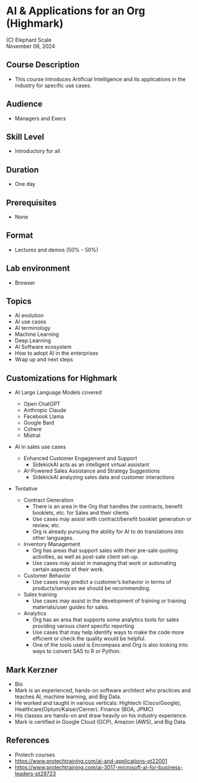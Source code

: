 # AI & Applications for an Org (Highmark)

(C) Elephant Scale  
November 06, 2024

## Course Description

* This course introduces Artificial Intelligence and its applications in the industry for specific use cases.

## Audience
* Managers and Execs

## Skill Level

* Introductory for all

## Duration
* One day

## Prerequisites
* None

## Format
* Lectures and demos (50% - 50%)

## Lab environment
* Browser

## Topics

* AI evolution
* AI use cases
* AI terminology
* Machine Learning
* Deep Learning
* AI Software ecosystem
* How to adopt AI in the enterprises
* Wrap up and next steps

## Customizations for Highmark
* AI Large Language Models covered
  * Open ChatGPT 
  * Anthropic Claude
  * Facebook Llama
  * Google Bard
  * Cohere
  * Mistral
* AI in sales use cases
  * Enhanced Customer Engagement and Support
    * SidekickAI acts as an intelligent virtual assistant
  * AI-Powered Sales Assistance and Strategy Suggestions
    * SidekickAI analyzing sales data and customer interactions

* Tentative
  * Contract Generation
    * There is an area in the Org that handles the contracts, benefit booklets, etc. for Sales and their clients
    * Use cases may assist with contract/benefit booklet generation or review, etc.
    * Org is already pursuing the ability for AI to do translations into other languages.
  * Inventory Management
    * Org has areas that support sales with their pre-sale quoting activities, as well as post-sale client set-up.
    * Use cases may assist in managing that work or automating certain aspects of their work.
  * Customer Behavior
    * Use cases may predict a customer’s behavior in terms of products/services we should be recommending.
  * Sales training
    * Use cases may assist in the development of training or training materials/user guides for sales.
  * Analytics
    * Org has an area that supports some analytics tools for sales providing various client specific reporting
    * Use cases that may help identify ways to make the code more efficient or check the quality would be helpful.
    * One of the tools used is Encompass and Org is also looking into ways to convert SAS to R or Python.

## Mark Kerzner 
* Bio
* Mark is an experienced, hands-on software architect who practices and teaches AI, machine learning, and Big Data.
* He worked and taught in various verticals: Hightech (Cisco/Google), Healthcare(Optum/Kaiser/Cerner). Finance (BOA, JPMC)
* His classes are hands-on and draw heavily on his industry experience.
* Mark is certified in Google Cloud (GCP), Amazon (AWS), and Big Data.

## References
* Protech courses
* https://www.protechtraining.com/ai-and-applications-pt22001
* https://www.protechtraining.com/ai-3017-microsoft-ai-for-business-leaders-pt29723